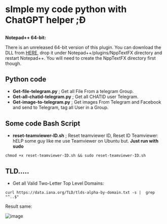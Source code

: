 # sImple my code python with ChatGPT helper ;Đ

## 

**Notepad++ 64-bit:**

There is an unreleased 64-bit version of this plugin. You can download the DLL from [HERE](/files/NppTextFX.dll), drop it under Notepad++/plugins/NppTextFX directory and restart Notepad++. You will need to create the NppTextFX directory first though.

## Python code
- **Get-file-telegram.py** ; Get all File From a telegram Group.
- **Get-all-chatid-telegram.py** ; Get all CHATID user Telegram.
- **Get-image-to-telegram.py** ; Get images From Telegram and Facebook and send to Telegram, tag all User in a Group.

## Some code Bash Script

- **reset-teamviewer-ID.sh** ; Reset teamviewer ID, Reset ID Teamviewer: hELP some guy like me use Teamviewer on Ubuntu but. **Just run with sudo**
```
chmod +x reset-teamviewer-ID.sh && sudo reset-teamviewer-ID.sh
```


## TLD.....
- Get all Valid Two-Letter Top Level Domains:

`
curl https://data.iana.org/TLD/tlds-alpha-by-domain.txt -s |  grep "^..$"
`

Result same:

![image](https://github.com/Tadjmen/LearningNOTE/assets/25518949/2e04d9d7-3696-4d96-a5cb-169a9b542c44)

